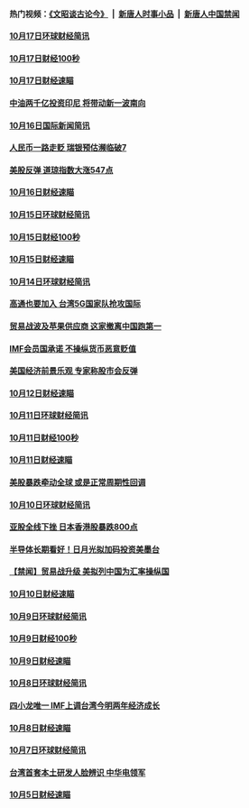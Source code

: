 #### 热门视频：[《文昭谈古论今》](https://github.com/gfw-breaker/wenzhao/blob/master/README.md?t=10190033) &nbsp;|&nbsp; [新唐人时事小品](https://github.com/gfw-breaker/ntdtv-comedy/blob/master/README.md?t=10190033) &nbsp;|&nbsp; [新唐人中国禁闻](https://github.com/gfw-breaker/ntdtv-news/blob/master/README.md?t=10190033)

#### [10月17日环球财经简讯](../pages/news208/a1395879.md?t=10190033) 

#### [10月17日财经100秒](../pages/news208/a1395862.md?t=10190033) 

#### [10月17日财经速瞄](../pages/news208/a1395794.md?t=10190033) 

#### [中油两千亿投资印尼 将带动新一波南向](../pages/news208/a1395728.md?t=10190033) 

#### [10月16日国际新闻简讯](../pages/news208/a1395726.md?t=10190033) 

#### [人民币一路走贬 瑞银预估濒临破7](../pages/news208/a1395619.md?t=10190033) 

#### [美股反弹 道琼指数大涨547点](../pages/news208/a1395665.md?t=10190033) 

#### [10月16日财经速瞄](../pages/news208/a1395646.md?t=10190033) 

#### [10月15日环球财经简讯](../pages/news208/a1395588.md?t=10190033) 

#### [10月15日财经100秒](../pages/news208/a1395569.md?t=10190033) 

#### [10月15日财经速瞄](../pages/news208/a1395499.md?t=10190033) 

#### [10月14日环球财经简讯](../pages/news208/a1395446.md?t=10190033) 

#### [高通也要加入 台湾5G国家队抢攻国际](../pages/news208/a1395415.md?t=10190033) 

#### [贸易战波及苹果供应商 这家撤离中国跑第一](../pages/news208/a1395254.md?t=10190033) 

#### [IMF会员国承诺  不操纵货币恶意贬值](../pages/news208/a1395274.md?t=10190033) 

#### [美国经济前景乐观 专家称股市会反弹](../pages/news208/a1395159.md?t=10190033) 

#### [10月12日财经速瞄](../pages/news208/a1395177.md?t=10190033) 

#### [10月11日环球财经简讯](../pages/news208/a1395122.md?t=10190033) 

#### [10月11日财经100秒](../pages/news208/a1395097.md?t=10190033) 

#### [10月11日财经速瞄](../pages/news208/a1395020.md?t=10190033) 

#### [美股暴跌牵动全球 或是正常周期性回调](../pages/news208/a1395005.md?t=10190033) 

#### [10月10日环球财经简讯](../pages/news208/a1394977.md?t=10190033) 

#### [亚股全线下挫 日本香港股暴跌800点](../pages/news208/a1394956.md?t=10190033) 

#### [半导体长期看好！日月光拟加码投资美墨台](../pages/news208/a1394954.md?t=10190033) 

#### [【禁闻】贸易战升级 美拟列中国为汇率操纵国](../pages/news208/a1394887.md?t=10190033) 

#### [10月10日财经速瞄](../pages/news208/a1394883.md?t=10190033) 

#### [10月9日环球财经简讯](../pages/news208/a1394831.md?t=10190033) 

#### [10月9日财经100秒](../pages/news208/a1394812.md?t=10190033) 

#### [10月9日财经速瞄](../pages/news208/a1394741.md?t=10190033) 

#### [10月8日环球财经简讯](../pages/news208/a1394682.md?t=10190033) 

#### [四小龙唯一 IMF上调台湾今明两年经济成长](../pages/news208/a1394649.md?t=10190033) 

#### [10月8日财经速瞄](../pages/news208/a1394582.md?t=10190033) 

#### [10月7日环球财经简讯](../pages/news208/a1394527.md?t=10190033) 

#### [台湾首套本土研发人脸辨识 中华电领军](../pages/news208/a1394509.md?t=10190033) 

#### [10月5日财经速瞄](../pages/news208/a1394260.md?t=10190033) 


